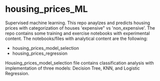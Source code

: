 # housing_prices_ML
Supervised machine learning. This repo anaylzes and predicts housing prices with categorization of houses 'expensive" vs 'non_expensive'.
The repo contains some training and exercise notebooks with experimental content.
The notebooks/files with analytical content are the following: 
- housing_prices_model_selection
- housing_prices_regression

Housing_prices_model_selection file contains classification analysis with implementation of three models: Decision Tree, KNN, and Logistic Regression.
